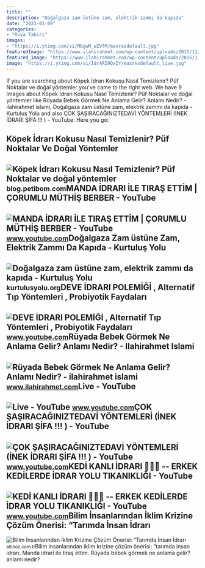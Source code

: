 ```yaml
---
title: ""
description: "Doğalgaza zam üstüne zam, elektrik zammı da kapıda"
date: "2023-01-09"
categories:
- "Ruya Tabiri"
images:
- "https://i.ytimg.com/vi/MGgwM_wZVfM/maxresdefault.jpg"
featuredImage: "https://www.ilahirahmet.com/wp-content/uploads/2015/11/Rüyada-Bebek-Görmek-Ne-Anlama-Gelir.jpg"
featured_image: "https://www.ilahirahmet.com/wp-content/uploads/2015/11/Rüyada-Bebek-Görmek-Ne-Anlama-Gelir.jpg"
image: "https://i.ytimg.com/vi/IdrARI9QxIY/maxresdefault_live.jpg"
---
```


If you are searching about Köpek İdrarı Kokusu Nasıl Temizlenir? Püf Noktalar ve doğal yöntemler you've came to the right web. We have 9 Images about Köpek İdrarı Kokusu Nasıl Temizlenir? Püf Noktalar ve doğal yöntemler like Rüyada Bebek Görmek Ne Anlama Gelir? Anlamı Nedir? - ilahirahmet islami, Doğalgaza zam üstüne zam, elektrik zammı da kapıda - Kurtuluş Yolu and also ÇOK ŞAŞIRACAĞINIZTEDAVİ YÖNTEMLERİ (İNEK İDRARI ŞİFA !!! ) - YouTube. Here you go:

Köpek İdrarı Kokusu Nasıl Temizlenir? Püf Noktalar Ve Doğal Yöntemler
---------------------------------------------------------------------

 ![Köpek İdrarı Kokusu Nasıl Temizlenir? Püf Noktalar ve doğal yöntemler](https://blog.petibom.com/wp-content/uploads/2022/03/kopek-idrari-nasil-temizlenir.jpg) <small>blog.petibom.com</small>MANDA İDRARI İLE TIRAŞ ETTİM | ÇORUMLU MÜTHİŞ BERBER - YouTube
--------------------------------------------------------------

 ![MANDA İDRARI İLE TIRAŞ ETTİM | ÇORUMLU MÜTHİŞ BERBER - YouTube](https://i.ytimg.com/vi/2AhI_oj-yEg/maxresdefault.jpg) <small>www.youtube.com</small>Doğalgaza Zam üstüne Zam, Elektrik Zammı Da Kapıda - Kurtuluş Yolu
------------------------------------------------------------------

 ![Doğalgaza zam üstüne zam, elektrik zammı da kapıda - Kurtuluş Yolu](https://kurtulusyolu.org/wp-content/uploads/2021/11/elektrik-dogalgaz-zammi-lWG2_cover.jpg) <small>kurtulusyolu.org</small>DEVE İDRARI POLEMİĞİ , Alternatif Tıp Yöntemleri , Probiyotik Faydaları
-----------------------------------------------------------------------

 ![DEVE İDRARI POLEMİĞİ , Alternatif Tıp Yöntemleri , Probiyotik Faydaları](https://i.ytimg.com/vi/MGgwM_wZVfM/maxresdefault.jpg) <small>www.youtube.com</small>Rüyada Bebek Görmek Ne Anlama Gelir? Anlamı Nedir? - Ilahirahmet Islami
-----------------------------------------------------------------------

 ![Rüyada Bebek Görmek Ne Anlama Gelir? Anlamı Nedir? - ilahirahmet islami](https://www.ilahirahmet.com/wp-content/uploads/2015/11/Rüyada-Bebek-Görmek-Ne-Anlama-Gelir.jpg) <small>www.ilahirahmet.com</small>Live - YouTube
--------------

 ![Live - YouTube](https://i.ytimg.com/vi/IdrARI9QxIY/maxresdefault_live.jpg) <small>www.youtube.com</small>ÇOK ŞAŞIRACAĞINIZTEDAVİ YÖNTEMLERİ (İNEK İDRARI ŞİFA !!! ) - YouTube
--------------------------------------------------------------------

 ![ÇOK ŞAŞIRACAĞINIZTEDAVİ YÖNTEMLERİ (İNEK İDRARI ŞİFA !!! ) - YouTube](https://i.ytimg.com/vi/C-gA4-cW7rc/maxresdefault.jpg?sqp=-oaymwEmCIAKENAF8quKqQMa8AEB-AH-CYAC0AWKAgwIABABGFYgXihlMA8=&rs=AOn4CLBn0FEoN8effD8IcBqAL14W1I63qA) <small>www.youtube.com</small>KEDİ KANLI İDRARI 🤬🤬🤬 -- ERKEK KEDİLERDE İDRAR YOLU TIKANIKLIĞI - YouTube
-------------------------------------------------------------------------

 ![KEDİ KANLI İDRARI 🤬🤬🤬 -- ERKEK KEDİLERDE İDRAR YOLU TIKANIKLIĞI - YouTube](https://i.ytimg.com/vi/-Ipghi4Xr_s/maxresdefault.jpg) <small>www.youtube.com</small>Bilim İnsanlarından İklim Krizine Çözüm Önerisi: “Tarımda İnsan İdrarı
----------------------------------------------------------------------

 ![Bilim İnsanlarından İklim Krizine Çözüm Önerisi: “Tarımda İnsan İdrarı](https://altinoz.com.tr/wp-content/uploads/2022/05/tarimda-insan-idrari.jpg) <small>altinoz.com.tr</small>Bilim i̇nsanlarından i̇klim krizine çözüm önerisi: “tarımda i̇nsan i̇drarı. Manda i̇drari i̇le tiraş etti̇m. Rüyada bebek görmek ne anlama gelir? anlamı nedir?
